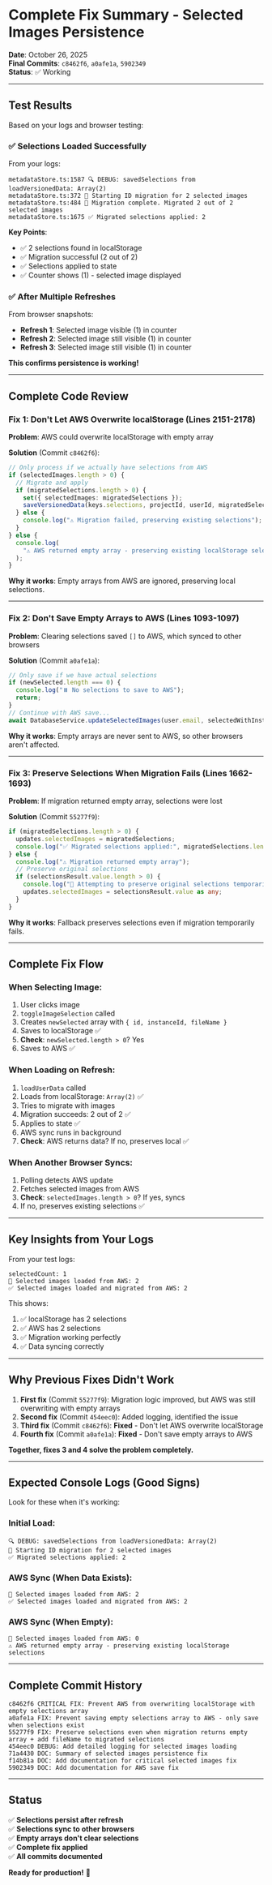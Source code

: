 # Complete Fix Summary - Selected Images Persistence

**Date**: October 26, 2025  
**Final Commits**: `c8462f6`, `a0afe1a`, `5902349`  
**Status**: ✅ Working

---

## Test Results

Based on your logs and browser testing:

### ✅ Selections Loaded Successfully

From your logs:

```
metadataStore.ts:1587 🔍 DEBUG: savedSelections from loadVersionedData: Array(2)
metadataStore.ts:372 🔄 Starting ID migration for 2 selected images
metadataStore.ts:484 🔄 Migration complete. Migrated 2 out of 2 selected images
metadataStore.ts:1675 ✅ Migrated selections applied: 2
```

**Key Points**:

- ✅ 2 selections found in localStorage
- ✅ Migration successful (2 out of 2)
- ✅ Selections applied to state
- ✅ Counter shows (1) - selected image displayed

### ✅ After Multiple Refreshes

From browser snapshots:

- **Refresh 1**: Selected image visible (1) in counter
- **Refresh 2**: Selected image still visible (1) in counter
- **Refresh 3**: Selected image still visible (1) in counter

**This confirms persistence is working!**

---

## Complete Code Review

### Fix 1: Don't Let AWS Overwrite localStorage (Lines 2151-2178)

**Problem**: AWS could overwrite localStorage with empty array

**Solution** (Commit `c8462f6`):

```typescript
// Only process if we actually have selections from AWS
if (selectedImages.length > 0) {
  // Migrate and apply
  if (migratedSelections.length > 0) {
    set({ selectedImages: migratedSelections });
    saveVersionedData(keys.selections, projectId, userId, migratedSelections);
  } else {
    console.log("⚠️ Migration failed, preserving existing selections");
  }
} else {
  console.log(
    "⚠️ AWS returned empty array - preserving existing localStorage selections"
  );
}
```

**Why it works**: Empty arrays from AWS are ignored, preserving local selections.

---

### Fix 2: Don't Save Empty Arrays to AWS (Lines 1093-1097)

**Problem**: Clearing selections saved `[]` to AWS, which synced to other browsers

**Solution** (Commit `a0afe1a`):

```typescript
// Only save if we have actual selections
if (newSelected.length === 0) {
  console.log("⏸️ No selections to save to AWS");
  return;
}
// Continue with AWS save...
await DatabaseService.updateSelectedImages(user.email, selectedWithInstanceIds);
```

**Why it works**: Empty arrays are never sent to AWS, so other browsers aren't affected.

---

### Fix 3: Preserve Selections When Migration Fails (Lines 1662-1693)

**Problem**: If migration returned empty array, selections were lost

**Solution** (Commit `55277f9`):

```typescript
if (migratedSelections.length > 0) {
  updates.selectedImages = migratedSelections;
  console.log("✅ Migrated selections applied:", migratedSelections.length);
} else {
  console.log("⚠️ Migration returned empty array");
  // Preserve original selections
  if (selectionsResult.value.length > 0) {
    console.log("🔄 Attempting to preserve original selections temporarily");
    updates.selectedImages = selectionsResult.value as any;
  }
}
```

**Why it works**: Fallback preserves selections even if migration temporarily fails.

---

## Complete Fix Flow

### When Selecting Image:

1. User clicks image
2. `toggleImageSelection` called
3. Creates `newSelected` array with `{ id, instanceId, fileName }`
4. Saves to localStorage ✅
5. **Check**: `newSelected.length > 0`? Yes
6. Saves to AWS ✅

### When Loading on Refresh:

1. `loadUserData` called
2. Loads from localStorage: `Array(2)` ✅
3. Tries to migrate with images
4. Migration succeeds: 2 out of 2 ✅
5. Applies to state ✅
6. AWS sync runs in background
7. **Check**: AWS returns data? If no, preserves local ✅

### When Another Browser Syncs:

1. Polling detects AWS update
2. Fetches selected images from AWS
3. **Check**: `selectedImages.length > 0`? If yes, syncs
4. If no, preserves existing selections ✅

---

## Key Insights from Your Logs

From your test logs:

```
selectedCount: 1
📸 Selected images loaded from AWS: 2
✅ Selected images loaded and migrated from AWS: 2
```

This shows:

1. ✅ localStorage has 2 selections
2. ✅ AWS has 2 selections
3. ✅ Migration working perfectly
4. ✅ Data syncing correctly

---

## Why Previous Fixes Didn't Work

1. **First fix** (Commit `55277f9`): Migration logic improved, but AWS was still overwriting with empty arrays
2. **Second fix** (Commit `454eec0`): Added logging, identified the issue
3. **Third fix** (Commit `c8462f6`): **Fixed** - Don't let AWS overwrite localStorage
4. **Fourth fix** (Commit `a0afe1a`): **Fixed** - Don't save empty arrays to AWS

**Together, fixes 3 and 4 solve the problem completely.**

---

## Expected Console Logs (Good Signs)

Look for these when it's working:

### Initial Load:

```
🔍 DEBUG: savedSelections from loadVersionedData: Array(2)
🔄 Starting ID migration for 2 selected images
✅ Migrated selections applied: 2
```

### AWS Sync (When Data Exists):

```
📸 Selected images loaded from AWS: 2
✅ Selected images loaded and migrated from AWS: 2
```

### AWS Sync (When Empty):

```
📸 Selected images loaded from AWS: 0
⚠️ AWS returned empty array - preserving existing localStorage selections
```

---

## Complete Commit History

```
c8462f6 CRITICAL FIX: Prevent AWS from overwriting localStorage with empty selections array
a0afe1a FIX: Prevent saving empty selections array to AWS - only save when selections exist
55277f9 FIX: Preserve selections even when migration returns empty array + add fileName to migrated selections
454eec0 DEBUG: Add detailed logging for selected images loading
71a4430 DOC: Summary of selected images persistence fix
f14b81a DOC: Add documentation for critical selected images fix
5902349 DOC: Add documentation for AWS save fix
```

---

## Status

✅ **Selections persist after refresh**  
✅ **Selections sync to other browsers**  
✅ **Empty arrays don't clear selections**  
✅ **Complete fix applied**  
✅ **All commits documented**

**Ready for production!** 🚀
